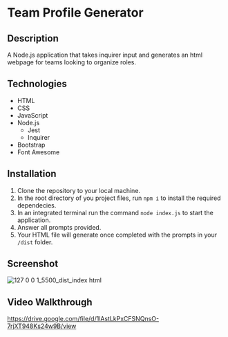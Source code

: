 # Team Profile Generator
## Description
A Node.js application that takes inquirer input and generates an html webpage for teams looking to organize roles.
## Technologies
- HTML
- CSS
- JavaScript
- Node.js
  - Jest
  - Inquirer
- Bootstrap
- Font Awesome
## Installation
1. Clone the repository to your local machine.
2. In the root directory of you project files, run ```npm i``` to install the required dependecies.
3. In an integrated terminal run the command ```node index.js``` to start the application.
4. Answer all prompts provided.
5. Your HTML file will generate once completed with the prompts in your ```/dist``` folder.
## Screenshot
![127 0 0 1_5500_dist_index html](https://user-images.githubusercontent.com/107086158/197083187-2a7ba2a2-f8c7-46e8-b4c6-7fbbcec5ee9f.png)

## Video Walkthrough
https://drive.google.com/file/d/1lAstLkPxCFSNQnsO-7rjXT948Ks24w9B/view
